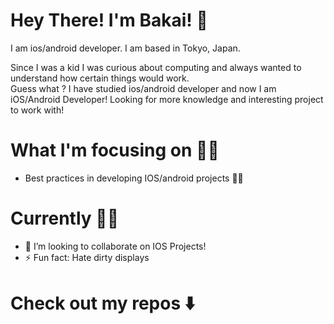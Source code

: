 
# Hey There! I'm Bakai! :wave:


I am ios/android developer. I am based in Tokyo, Japan.

Since I was a kid I was curious about computing and always wanted to understand  how certain things would work.\
Guess what ? I have studied ios/android developer and now I am iOS/Android Developer! Looking for more knowledge and interesting project to work with! 


# What I'm focusing on 👨‍💻
- Best practices in developing IOS/android projects 🤟🏻


  
  
# Currently 👨‍💻
  
- 👯 I’m looking to collaborate on IOS Projects! 
- ⚡ Fun fact: Hate dirty displays 



# Check out my repos ⬇️
